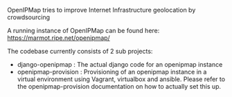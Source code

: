 OpenIPMap tries to improve Internet Infrastructure geolocation by crowdsourcing

A running instance of OpenIPMap can be found here:
https://marmot.ripe.net/openipmap/



The codebase currently consists of 2 sub projects:
  - django-openipmap : The actual django code for an openipmap instance
  - openipmap-provision : Provisioning of an openipmap instance in a virtual environment using Vagrant, virtualbox and ansible. Please refer to the openipmap-provision documentation on how to actually set this up.

